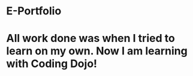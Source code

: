 # E-Portfolio
# All work done was when I tried to learn on my own. Now I am learning with Coding Dojo!
